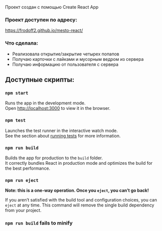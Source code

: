 Проект создан с помощью Create React App

### Проект доступен по адресу: 

https://frodoff2.github.io/mesto-react/

### Что сделала:
* Реализовала открытие/закрытие четырех попапов
* Получаю карточки с лайками и мусорным ведром из сервера
* Получаю информацию от пользователя с сервера 

## Доступные скрипты:

### `npm start`

Runs the app in the development mode.<br />
Open [http://localhost:3000](http://localhost:3000) to view it in the browser.

### `npm test`

Launches the test runner in the interactive watch mode.<br />
See the section about [running tests](https://facebook.github.io/create-react-app/docs/running-tests) for more information.

### `npm run build`

Builds the app for production to the `build` folder.<br />
It correctly bundles React in production mode and optimizes the build for the best performance.


### `npm run eject`

**Note: this is a one-way operation. Once you `eject`, you can’t go back!**

If you aren’t satisfied with the build tool and configuration choices, you can `eject` at any time. This command will remove the single build dependency from your project.

### `npm run build` fails to minify


